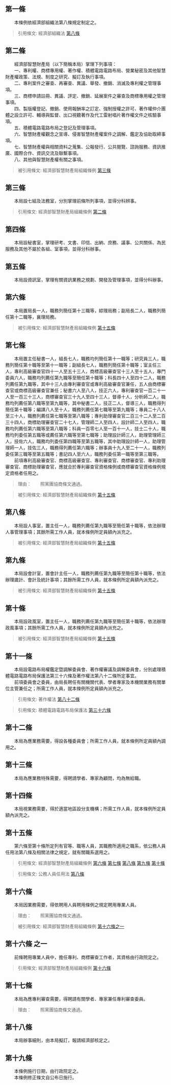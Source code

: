第一條 
-------
　　本條例依經濟部組織法第八條規定制定之。  
> 引用條文: 經濟部組織法 [第八條](../../人事其他/組織編制/經濟部組織法.md#第八條-)



第二條 
-------
　　經濟部智慧財產局（以下簡稱本局）掌理下列事項：  
　　一、專利權、商標專用權、著作權、積體電路電路布局、營業秘密及其他智慧財產權政策、法規、制度之研究、擬訂及執行事項。  
　　二、專利案件之審查、再審查、異議、舉發、撤銷、消滅及專利權之管理事項。  
　　三、商標申請註冊、異議、評定、撤銷、延展案件之審查及商標專用權之管理事項。  
　　四、製版權登記、撤銷、使用報酬率之訂定、強制授權之許可、著作權仲介團體之設立許可、輔導與監督、出口視聽著作及代工雷射唱片著作權文件之核驗事項。  
　　五、積體電路電路布局之登記及管理事項。  
　　六、智慧財產權觀念之宣導、侵害智慧財產權案件之調解、鑑定及協助取締事項。  
　　七、智慧財產權與相關資料之蒐集、公報發行、公共閱覽、諮詢服務、資訊推廣、國際合作、資訊交流及聯繫事項。  
　　八、其他與智慧財產權有關之事項。  
> 被引用條文: 經濟部智慧財產局組織條例 [第三條](../../人事其他/組織編制/經濟部智慧財產局組織條例.md#第三條-)



第三條 
-------
　　本局設七組及法務室，分別掌理前條所列事項，並得分科辨事。  
> 引用條文: 經濟部智慧財產局組織條例 [第二條](../../人事其他/組織編制/經濟部智慧財產局組織條例.md#第二條-)



第四條 
-------
　　本局設秘書室，掌理研考、文書、印信、出納、庶務、議事、公共關係、為民服務及其他不屬於各組、室事項，並得分科辦事。  


第五條 
-------
　　本局設資訊室，掌理有關資訊業務之規劃、開發及管理事項，並得分科辦事。  


第六條 
-------
　　本局置局長一人，職務列簡任第十三職等，綜理局務；副局長二人，職務列簡任第十二職等，襄理局務。  
> 被引用條文: 經濟部智慧財產局組織條例 [第十五條](../../人事其他/組織編制/經濟部智慧財產局組織條例.md#第十五條-)



第七條 
-------
　　本局置主任秘書一人，組長七人，職務均列簡任第十一職等；研究員三人，職務列簡任第十職等至第十一職等；副組長七人，職務列簡任第十職等；室主任三人，專利高級審查官四十一人至五十三人，商標高級審查官十三人至十五人，專門委員六人，職務均列薦任第九職等至簡任第十職等；科長四十人至四十二人，職務列薦任第九職等，其中十三人由專利審查官或專利高級審查官兼任，五人由商標審查官或商標高級審查官兼任；秘書六人至八人，技正六人，專利審查官一百二十一人至一百三十三人，商標審查官三十九人至四十三人，督導十人，分析師二人，職務均列薦任第八職等至第九職等，其中秘書二人，技正二人，督導三人，職務得列簡任第十職等；編譯八人至十人，職務列薦任第七職等至第九職等；專員二十八人至三十人，職務列薦任第七職等至第八職等；專利助理審查官二百三十二人至二百三十四人，商標助理審查官二十七人，管理師二人至四人，設計師二人至四人，職務均列薦任第六職等至第八職等；科員一百零七人至一百十一人，技士二十人，職務均列委任第五職等或薦任第六職等至第七職等；助理設計師三人，助理管理師三人，技佐六人，職務均列委任第四職等至第五職等，其中助理設計師一人，助理管理師一人，技佐三人，職務得列薦任第六職等；辦事員十九人至二十一人，職務列委任第三職等至第五職等；書記四人至六人，職務列委任第一職等至第三職等。  
　　前項專利高級審查官、商標高級審查官、專利審查官、商標審查官、專利助理審查官、商標助理審查官，應就合於專利審查官資格條例或商標審查官資格條例規定資格者任用之。  
> 理由：　　照黨團協商條文通過。

> 被引用條文: 經濟部智慧財產局組織條例 [第十五條](../../人事其他/組織編制/經濟部智慧財產局組織條例.md#第十五條-)



第八條 
-------
　　本局設人事室，置主任一人，職務列薦任第九職等至簡任第十職等，依法辦理人事管理事項；其餘所需工作人員，就本條例所定員額內派充之。  
> 被引用條文: 經濟部智慧財產局組織條例 [第十五條](../../人事其他/組織編制/經濟部智慧財產局組織條例.md#第十五條-)



第九條 
-------
　　本局設會計室，置會計主任一人，職務列薦任第九職等至簡任第十職等，依法辦理歲計、會計及統計事項；其餘所需工作人員，就本條例所定員額內派充之。  
> 被引用條文: 經濟部智慧財產局組織條例 [第十五條](../../人事其他/組織編制/經濟部智慧財產局組織條例.md#第十五條-)



第十條 
-------
　　本局設政風室，置主任一人，職務列薦任第九職等至簡任第十職等，依法辦理政風事項；其餘所需工作人員，就本條例所定員額內派充之。  
> 被引用條文: 經濟部智慧財產局組織條例 [第十五條](../../人事其他/組織編制/經濟部智慧財產局組織條例.md#第十五條-)



第十一條 
---------
　　本局設電路布局權鑑定暨調解委員會、著作權審議及調解委員會，分別處理積體電路電路布局保護法第三十六條及著作權法第八十二條所定事宜。  
　　前項委員會之委員，由局長聘任有關機關代表、學者專家及本機關業務有關單位主管兼任之；所需工作人員，就本條例所定員額內派充之。  
> 引用條文: 著作權法 [第八十二條](../../經濟貿易/智慧財產/著作權法.md#第八十二條-著作權審議及調解委員會)

> 引用條文: 積體電路電路布局保護法 [第三十六條](../../經濟貿易/智慧財產/積體電路電路布局保護法.md#第三十六條-鑑定暨調解委員會之設立)



第十二條 
---------
　　本局為應業務需要，得設各種委員會；所需工作人員，就本條例所定員額內調用之。  


第十三條 
---------
　　本局為應業務特殊需要，得聘請學者、專家為顧問，均為無給職。  


第十四條 
---------
　　本局視業務需要，得於適當地區設分支機構；所需工作人員，就本條例所定員額內派充之。  


第十五條 
---------
　　第六條至第十條所定列有官等、職等人員，其職務所適用之職系，依公務人員任用法第八條及相關法律之規定，就有關職系選用之。  
> 引用條文: 經濟部智慧財產局組織條例 [第六條](../../人事其他/組織編制/經濟部智慧財產局組織條例.md#第六條-) [第七條](../../人事其他/組織編制/經濟部智慧財產局組織條例.md#第七條-) [第八條](../../人事其他/組織編制/經濟部智慧財產局組織條例.md#第八條-) [第九條](../../人事其他/組織編制/經濟部智慧財產局組織條例.md#第九條-) [第十條](../../人事其他/組織編制/經濟部智慧財產局組織條例.md#第十條-)

> 引用條文: 公務人員任用法 [第八條](../../考試/任免升遷/公務人員任用法.md#第八條-職系說明書)



第十六條 
---------
　　本局因業務需要，得依聘用人員聘用條例之規定聘用專業人員。  
> 理由：　　照黨團協商條文通過。

> 被引用條文: 經濟部智慧財產局組織條例 [第十六條之一](../../人事其他/組織編制/經濟部智慧財產局組織條例.md#第十六條之一)



第十六條 之一 
--------------
　　前條聘用專業人員中，擔任專利、商標審查工作者，其資格由行政院定之。  
> 引用條文: 經濟部智慧財產局組織條例 [第十六條](../../人事其他/組織編制/經濟部智慧財產局組織條例.md#第十六條-)



第十七條 
---------
　　本局為應專利審查需要，得聘請有關學者、專家兼任專利審查委員。  
> 理由：　　照黨團協商條文通過。



第十八條 
---------
　　本局辦事細則，由本局擬訂，報請經濟部核定之。  


第十九條 
---------
　　本條例施行日期，由行政院定之。  
　　本條例修正條文自公布日施行。